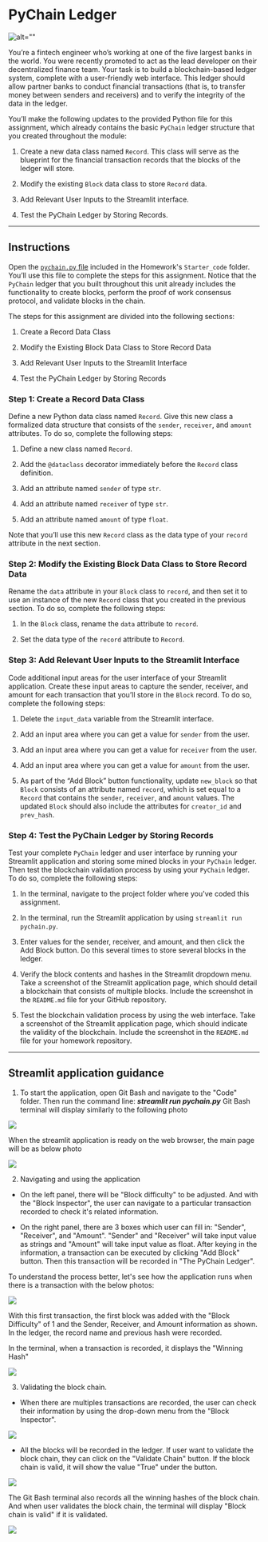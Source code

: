 # PyChain Ledger

![alt=""](Images/application-image.png)

You’re a fintech engineer who’s working at one of the five largest banks in the world. You were recently promoted to act as the lead developer on their decentralized finance team. Your task is to build a blockchain-based ledger system, complete with a user-friendly web interface. This ledger should allow partner banks to conduct financial transactions (that is, to transfer money between senders and receivers) and to verify the integrity of the data in the ledger.

You’ll make the following updates to the provided Python file for this assignment, which already contains the basic `PyChain` ledger structure that you created throughout the module:

1. Create a new data class named `Record`. This class will serve as the blueprint for the financial transaction records that the blocks of the ledger will store.

2. Modify the existing `Block` data class to store `Record` data.

3. Add Relevant User Inputs to the Streamlit interface.

4. Test the PyChain Ledger by Storing Records.

---

## Instructions

Open the [`pychain.py` file](Starter_Code/pychain.py) included in the Homework's `Starter_code` folder. You’ll use this file to complete the steps for this assignment. Notice that the `PyChain` ledger that you built throughout this unit already includes the functionality to create blocks, perform the proof of work consensus protocol, and validate blocks in the chain.

The steps for this assignment are divided into the following sections:

1. Create a Record Data Class

2. Modify the Existing Block Data Class to Store Record Data

3. Add Relevant User Inputs to the Streamlit Interface

4. Test the PyChain Ledger by Storing Records

### Step 1: Create a Record Data Class

Define a new Python data class named `Record`. Give this new class a formalized data structure that consists of the `sender`, `receiver`, and `amount` attributes. To do so, complete the following steps:

1. Define a new class named `Record`.

2. Add the `@dataclass` decorator immediately before the `Record` class definition.

3. Add an attribute named `sender` of type `str`.

4. Add an attribute named `receiver` of type `str`.

5. Add an attribute named `amount` of type `float`.

Note that you’ll use this new `Record` class as the data type of your `record` attribute in the next section.

### Step 2: Modify the Existing Block Data Class to Store Record Data

Rename the `data` attribute in your `Block` class to `record`, and then set it to use an instance of the new `Record` class that you created in the previous section. To do so, complete the following steps:

1. In the `Block` class, rename the `data` attribute to `record`.

2. Set the data type of the `record` attribute to `Record`.

### Step 3: Add Relevant User Inputs to the Streamlit Interface

Code additional input areas for the user interface of your Streamlit application. Create these input areas to capture the sender, receiver, and amount for each transaction that you’ll store in the `Block` record. To do so, complete the following steps:

1. Delete the `input_data` variable from the Streamlit interface.

2. Add an input area where you can get a value for `sender` from the user.

3. Add an input area where you can get a value for `receiver` from the user.

4. Add an input area where you can get a value for `amount` from the user.

5. As part of the “Add Block” button functionality, update `new_block` so that `Block` consists of an attribute named `record`, which is set equal to a `Record` that contains the `sender`, `receiver`, and `amount` values. The updated `Block` should also include the attributes for `creator_id` and `prev_hash`.

### Step 4: Test the PyChain Ledger by Storing Records

Test your complete `PyChain` ledger and user interface by running your Streamlit application and storing some mined blocks in your `PyChain` ledger. Then test the blockchain validation process by using your `PyChain` ledger. To do so, complete the following steps:

1. In the terminal, navigate to the project folder where you've coded this assignment.

2. In the terminal, run the Streamlit application by using `streamlit run pychain.py`.

3. Enter values for the sender, receiver, and amount, and then click the Add Block button. Do this several times to store several blocks in the ledger.

4. Verify the block contents and hashes in the Streamlit dropdown menu. Take a screenshot of the Streamlit application page, which should detail a blockchain that consists of multiple blocks. Include the screenshot in the `README.md` file for your GitHub repository.

5. Test the blockchain validation process by using the web interface. Take a screenshot of the Streamlit application page, which should indicate the validity of the blockchain. Include the screenshot in the `README.md` file for your homework repository.

---


## Streamlit application guidance
1. To start the application, open Git Bash and navigate to the "Code" folder. Then run the command line: ***streamlit run pychain.py***
Git Bash terminal will display similarly to the following photo

![](Images/pychain_terminal_start.png)

When the streamlit application is ready on the web browser, the main page will be as below photo

![](Images/pychain_streamlit.png)

2. Navigating and using the application

+ On the left panel, there will be "Block difficulty" to be adjusted. And with the "Block Inspector", the user can navigate to a particular transaction recorded to check it's related information. 

+ On the right panel, there are 3 boxes which user can fill in: "Sender", "Receiver", and "Amount". "Sender" and "Receiver" will take input value as strings and "Amount" will take input value as float. After keying in the information, a transaction can be executed by clicking "Add Block" button. Then this transaction will be recorded in "The PyChain Ledger".

To understand the process better, let's see how the application runs when there is a transaction with the below photos:

![](Images/pychain_1st_streamlit.png)

With this first transaction, the first block was added with the "Block Difficulty" of 1 and the Sender, Receiver, and Amount information as shown. In the ledger, the record name and previous hash were recorded.

In the terminal, when a transaction is recorded, it displays the "Winning Hash"

![](Images/pychain_1st.png)

3. Validating the block chain.

+  When there are multiples transactions are recorded, the user can check their information by using the drop-down menu from the "Block Inspector".

![](Images/dropdown.png)

+ All the blocks will be recorded in the ledger. If user want to validate the block chain, they can click on the "Validate Chain" button. If the block chain is valid, it will show the value "True" under the button. 

![](Images/pychain_streamlit_final.png)

The Git Bash terminal also records all the winning hashes of the block chain. And when user validates the block chain, the terminal will display "Block chain is valid" if it is validated. 

![](Images/pychain_terminal_final.png)
